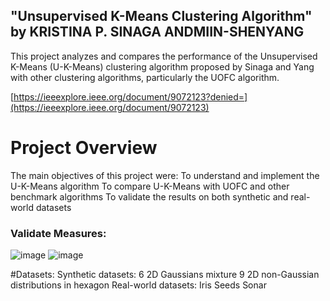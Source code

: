 ## "Unsupervised K-Means Clustering Algorithm" by KRISTINA P. SINAGA ANDMIIN-SHENYANG
This project analyzes and compares the performance of the Unsupervised K-Means (U-K-Means) clustering algorithm proposed by Sinaga and Yang with other clustering algorithms, particularly the UOFC algorithm.

[https://ieeexplore.ieee.org/document/9072123?denied=](https://ieeexplore.ieee.org/document/9072123)

# Project Overview
The main objectives of this project were:
To understand and implement the U-K-Means algorithm
To compare U-K-Means with UOFC and other benchmark algorithms
To validate the results on both synthetic and real-world datasets




### Validate Measures:
![image](https://github.com/user-attachments/assets/d886d300-e20f-4cf8-b0b4-6c7671f489e1)
![image](https://github.com/user-attachments/assets/6da11047-6737-4e13-9a1e-60ee39c7daaa)



#Datasets:
Synthetic datasets:
6 2D Gaussians mixture
9 2D non-Gaussian distributions in hexagon
Real-world datasets:
Iris
Seeds
Sonar


